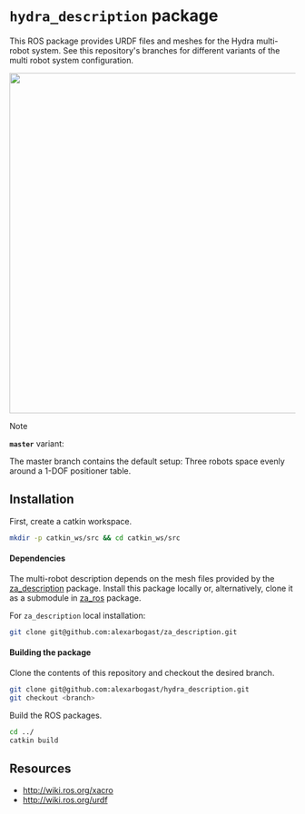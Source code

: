 
# `hydra_description` package

This ROS package provides URDF files and meshes for the Hydra multi-robot
system. See this repository's branches for different variants of the multi robot
system configuration. 

<p align="center">
  <img src=https://github.com/alexarbogast/hydra_description/assets/46149643/a3f9397e-aa6c-4c70-a886-bd3c5cb4b925 width=600/>
</p>

> [!NOTE]
> __`master`__ variant:
>
> The master branch contains the default setup: Three robots space evenly around
> a 1-DOF positioner table.

## Installation

First, create a catkin workspace.

```bash
mkdir -p catkin_ws/src && cd catkin_ws/src
```

#### Dependencies

The multi-robot description depends on the mesh files provided by the
[za_description](https://github.com/alexarbogast/za_description) package.
Install this package locally or, alternatively, clone it as a submodule in
[za_ros](https://github.com/alexarbogast/za_ros) package.

For `za_description` local installation:
```bash
git clone git@github.com:alexarbogast/za_description.git
```
#### Building the package

Clone the contents of this repository and checkout the desired branch.

```bash
git clone git@github.com:alexarbogast/hydra_description.git
git checkout <branch>
```

Build the ROS packages.

```bash
cd ../
catkin build
```

## Resources

- http://wiki.ros.org/xacro
- http://wiki.ros.org/urdf

